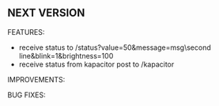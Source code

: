 ## NEXT VERSION

FEATURES:
  * receive status to /status?value=50&message=msg\second line&blink=1&brightness=100
  * receive status from kapacitor post to /kapacitor

IMPROVEMENTS:

BUG FIXES:
